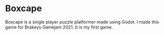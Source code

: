 # Boxcape
 Boxcape is a single player puzzle platformer made using Godot.
 I made this game for Brakeys Gamejam 2021. It is my first game.
